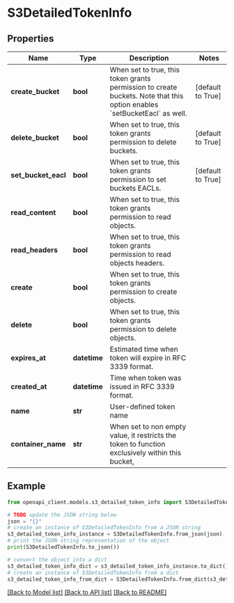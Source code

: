 # S3DetailedTokenInfo


## Properties

Name | Type | Description | Notes
------------ | ------------- | ------------- | -------------
**create_bucket** | **bool** | When set to true, this token grants permission to create buckets. Note that this option enables &#x60;setBucketEacl&#x60; as well. | [default to True]
**delete_bucket** | **bool** | When set to true, this token grants permission to delete buckets. | [default to True]
**set_bucket_eacl** | **bool** | When set to true, this token grants permission to set buckets EACLs. | [default to True]
**read_content** | **bool** | When set to true, this token grants permission to read objects. | 
**read_headers** | **bool** | When set to true, this token grants permission to read objects headers. | 
**create** | **bool** | When set to true, this token grants permission to create objects. | 
**delete** | **bool** | When set to true, this token grants permission to delete objects. | 
**expires_at** | **datetime** | Estimated time when token will expire in RFC 3339 format. | 
**created_at** | **datetime** | Time when token was issued in RFC 3339 format. | 
**name** | **str** | User-defined token name | 
**container_name** | **str** | When set to non empty value, it restricts the token to function exclusively within this bucket, | 

## Example

```python
from openapi_client.models.s3_detailed_token_info import S3DetailedTokenInfo

# TODO update the JSON string below
json = "{}"
# create an instance of S3DetailedTokenInfo from a JSON string
s3_detailed_token_info_instance = S3DetailedTokenInfo.from_json(json)
# print the JSON string representation of the object
print(S3DetailedTokenInfo.to_json())

# convert the object into a dict
s3_detailed_token_info_dict = s3_detailed_token_info_instance.to_dict()
# create an instance of S3DetailedTokenInfo from a dict
s3_detailed_token_info_from_dict = S3DetailedTokenInfo.from_dict(s3_detailed_token_info_dict)
```
[[Back to Model list]](../README.md#documentation-for-models) [[Back to API list]](../README.md#documentation-for-api-endpoints) [[Back to README]](../README.md)


